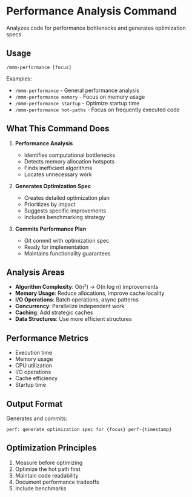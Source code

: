 # Performance Analysis Command

Analyzes code for performance bottlenecks and generates optimization specs.

## Usage

```
/mmm-performance [focus]
```

Examples:
- `/mmm-performance` - General performance analysis
- `/mmm-performance memory` - Focus on memory usage
- `/mmm-performance startup` - Optimize startup time
- `/mmm-performance hot-paths` - Focus on frequently executed code

## What This Command Does

1. **Performance Analysis**
   - Identifies computational bottlenecks
   - Detects memory allocation hotspots
   - Finds inefficient algorithms
   - Locates unnecessary work

2. **Generates Optimization Spec**
   - Creates detailed optimization plan
   - Prioritizes by impact
   - Suggests specific improvements
   - Includes benchmarking strategy

3. **Commits Performance Plan**
   - Git commit with optimization spec
   - Ready for implementation
   - Maintains functionality guarantees

## Analysis Areas

- **Algorithm Complexity**: O(n²) → O(n log n) improvements
- **Memory Usage**: Reduce allocations, improve cache locality
- **I/O Operations**: Batch operations, async patterns
- **Concurrency**: Parallelize independent work
- **Caching**: Add strategic caches
- **Data Structures**: Use more efficient structures

## Performance Metrics

- Execution time
- Memory usage
- CPU utilization
- I/O operations
- Cache efficiency
- Startup time

## Output Format

Generates and commits:

```
perf: generate optimization spec for {focus} perf-{timestamp}
```

## Optimization Principles

1. Measure before optimizing
2. Optimize the hot path first
3. Maintain code readability
4. Document performance tradeoffs
5. Include benchmarks